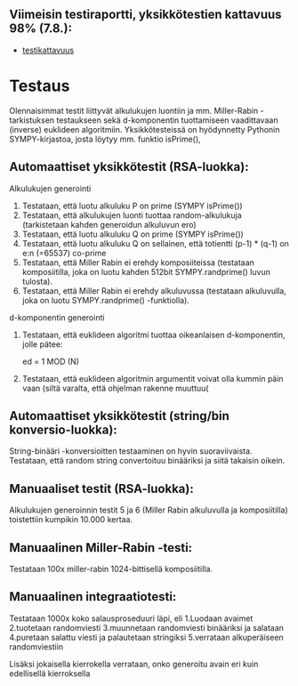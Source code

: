 
## Viimeisin testiraportti, yksikkötestien kattavuus 98% (7.8.):

- [testikattavuus](https://github.com/Doubleneck/RSA_IMPLEMENTAATIO/blob/master/dokumentaatio/kuvat/testikattavuusraportti.png) 

# Testaus

Olennaisimmat testit liittyvät alkulukujen luontiin ja mm. Miller-Rabin -tarkistuksen testaukseen sekä d-komponentin tuottamiseen vaadittavaan (inverse) euklideen algoritmiin. Yksikkötesteissä on hyödynnetty Pythonin SYMPY-kirjastoa, josta löytyy mm. funktio isPrime(),

## Automaattiset yksikkötestit (RSA-luokka):
Alkulukujen generointi 
  1. Testataan, että luotu alkuluku P on prime (SYMPY isPrime())
  2. Testataan, että alkulukujen luonti tuottaa random-alkulukuja (tarkistetaan kahden generoidun alkuluvun ero)
  3. Testataan, että luotu alkuluku Q on prime (SYMPY isPrime())
  4. Testataan, että luotu alkuluku Q on sellainen, että totientti (p-1) * (q-1) on e:n (=65537) co-prime
  5. Testataan, että Miller Rabin ei erehdy komposiiteissa (testataan komposiitilla, joka on luotu kahden 512bit SYMPY.randprime() luvun tulosta).
  6. Testataan, että Miller Rabin ei erehdy alkuluvussa (testataan alkuluvulla, joka on luotu SYMPY.randprime() -funktiolla).
  
d-komponentin generointi
  1. Testataan, että euklideen algoritmi tuottaa oikeanlaisen d-komponentin, jolle pätee:

      ed = 1 MOD (N)

  2. Testataan, että euklideen algoritmin argumentit voivat olla kummin päin vaan (siltä varalta, että ohjelman rakenne muuttuu(


## Automaattiset yksikkötestit (string/bin konversio-luokka):
String-binääri -konversioitten testaaminen on hyvin suoraviivaista. Testataan, että random string convertoituu binääriksi ja siitä takaisin oikein.


## Manuaaliset testit (RSA-luokka):
Alkulukujen generoinnin testit 5 ja 6 (Miller Rabin alkuluvulla ja komposiitilla) toistettiin kumpikin 10.000 kertaa.

## Manuaalinen Miller-Rabin -testi:
Testataan 100x miller-rabin 1024-bittisellä komposiitilla.

## Manuaalinen integraatiotesti:
Testataan 1000x koko salausproseduuri läpi, eli
  1.Luodaan avaimet
  2.tuotetaan randomviesti
  3.muunnetaan randomviesti binääriksi ja salataan
  4.puretaan salattu viesti ja palautetaan stringiksi
  5.verrataan alkuperäiseen randomviestiin

Lisäksi jokaisella kierrokella verrataan, onko generoitu avain eri kuin edellisellä kierroksella  

  
  
